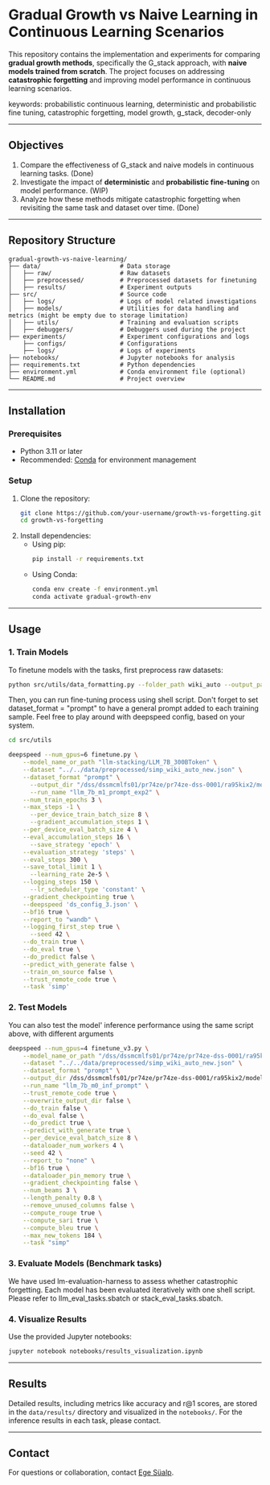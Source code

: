 # Gradual Growth vs Naive Learning in Continuous Learning Scenarios

This repository contains the implementation and experiments for comparing **gradual growth methods**, specifically the G_stack approach, with **naive models trained from scratch**. The project focuses on addressing **catastrophic forgetting** and improving model performance in continuous learning scenarios.

keywords: probabilistic continuous learning, deterministic and probabilistic fine tuning, catastrophic forgetting, model growth, g_stack, decoder-only

---

## Objectives

1. Compare the effectiveness of G_stack and naive models in continuous learning tasks. (Done)
2. Investigate the impact of **deterministic** and **probabilistic fine-tuning** on model performance. (WIP)
3. Analyze how these methods mitigate catastrophic forgetting when revisiting the same task and dataset over time. (Done)

---

## Repository Structure

```
gradual-growth-vs-naive-learning/
├── data/                      # Data storage
│   ├── raw/                   # Raw datasets
│   ├── preprocessed/          # Preprocessed datasets for finetuning
│   ├── results/               # Experiment outputs
├── src/                       # Source code
│   ├── logs/                  # Logs of model related investigations
│   ├── models/                # Utilities for data handling and metrics (might be empty due to storage limitation)
│   ├── utils/                 # Training and evaluation scripts
│   ├── debuggers/             # Debuggers used during the project 
├── experiments/               # Experiment configurations and logs
    ├── configs/               # Configurations
    ├── logs/                  # Logs of experiments
├── notebooks/                 # Jupyter notebooks for analysis
├── requirements.txt           # Python dependencies
├── environment.yml            # Conda environment file (optional)
└── README.md                  # Project overview
```

---

## Installation

### Prerequisites
- Python 3.11 or later
- Recommended: [Conda](https://docs.conda.io/en/latest/) for environment management

### Setup
1. Clone the repository:
   ```bash
   git clone https://github.com/your-username/growth-vs-forgetting.git
   cd growth-vs-forgetting
   ```
2. Install dependencies:
   - Using pip:
     ```bash
     pip install -r requirements.txt
     ```
   - Using Conda:
     ```bash
     conda env create -f environment.yml
     conda activate gradual-growth-env
     ```

---

## Usage

### 1. Train Models
To finetune models with the tasks, first preprocess raw datasets:
```bash
python src/utils/data_formatting.py --folder_path wiki_auto --output_path simp_wiki_auto.json --eval_dataset_size 0.01
```
Then, you can run fine-tuning process using shell script. Don't forget to set dataset_format = "prompt" to have a general prompt added to each training sample. Feel free to play around with deepspeed config, based on your system. 
```bash
cd src/utils

deepspeed --num_gpus=6 finetune.py \
    --model_name_or_path "llm-stacking/LLM_7B_300BToken" \
    --dataset "../../data/preprocessed/simp_wiki_auto_new.json" \
    --dataset_format "prompt" \
	  --output_dir "/dss/dssmcmlfs01/pr74ze/pr74ze-dss-0001/ra95kix2/models/llm_7b_m1_prompt" \
	  --run_name "llm_7b_m1_prompt_exp2" \
    --num_train_epochs 3 \
    --max_steps -1 \
	  --per_device_train_batch_size 8 \
	  --gradient_accumulation_steps 1 \
    --per_device_eval_batch_size 4 \
    --eval_accumulation_steps 16 \
	  --save_strategy 'epoch' \
    --evaluation_strategy 'steps' \
    --eval_steps 300 \
  	--save_total_limit 1 \
	  --learning_rate 2e-5 \
    --logging_steps 150 \
	  --lr_scheduler_type 'constant' \
    --gradient_checkpointing true \
    --deepspeed 'ds_config_3.json' \
    --bf16 true \
    --report_to "wandb" \
    --logging_first_step true \
	  --seed 42 \
    --do_train true \
    --do_eval true \
    --do_predict false \
    --predict_with_generate false \
    --train_on_source false \
    --trust_remote_code true \
    --task 'simp'
```

### 2. Test Models
You can also test the model' inference performance using the same script above, with different arguments

```bash
deepspeed --num_gpus=4 finetune_v3.py \
    --model_name_or_path "/dss/dssmcmlfs01/pr74ze/pr74ze-dss-0001/ra95kix2/models/llm_7b_m1_prompt/checkpoint-6189" \
    --dataset "../../data/preprocessed/simp_wiki_auto_new.json" \
    --dataset_format "prompt" \
    --output_dir /dss/dssmcmlfs01/pr74ze/pr74ze-dss-0001/ra95kix2/models/llm_7b_m1_prompt/test \
    --run_name "llm_7b_m0_inf_prompt" \
    --trust_remote_code true \
    --overwrite_output_dir false \
    --do_train false \
    --do_eval false \
    --do_predict true \
    --predict_with_generate true \
    --per_device_eval_batch_size 8 \
    --dataloader_num_workers 4 \
    --seed 42 \
    --report_to "none" \
    --bf16 true \
    --dataloader_pin_memory true \
    --gradient_checkpointing false \
    --num_beams 3 \
    --length_penalty 0.8 \
    --remove_unused_columns false \
    --compute_rouge true \
    --compute_sari true \
    --compute_bleu true \
    --max_new_tokens 184 \
    --task "simp"
```
### 3. Evaluate Models (Benchmark tasks)

We have used lm-evaluation-harness to assess whether catastrophic forgetting. Each model has been evaluated iteratively with one shell script. Please refer to llm_eval_tasks.sbatch or stack_eval_tasks.sbatch.

### 4. Visualize Results
Use the provided Jupyter notebooks:
```bash
jupyter notebook notebooks/results_visualization.ipynb
```

---

## Results
Detailed results, including metrics like accuracy and r@1 scores, are stored in the `data/results/` directory and visualized in the `notebooks/`. For the inference results in each task, please contact. 

---

## Contact
For questions or collaboration, contact [Ege Süalp](mailto:e.sualp@campus.lmu.de).


